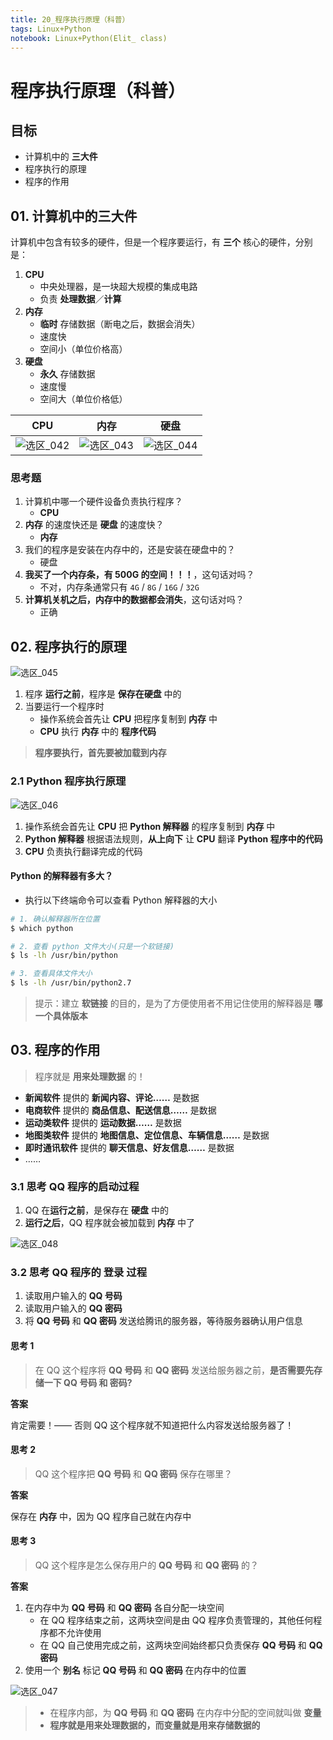 ```yaml
---
title: 20_程序执行原理（科普）
tags: Linux+Python
notebook: Linux+Python(Elit_ class)
---
```

# 程序执行原理（科普）

## 目标

* 计算机中的 **三大件**
* 程序执行的原理
* 程序的作用

## 01. 计算机中的三大件

计算机中包含有较多的硬件，但是一个程序要运行，有 **三个** 核心的硬件，分别是：

1. **CPU** 
    * 中央处理器，是一块超大规模的集成电路
    * 负责 **处理数据**／**计算**
2. **内存**
    * **临时** 存储数据（断电之后，数据会消失）
    * 速度快
    * 空间小（单位价格高）
3. **硬盘** 
    * **永久** 存储数据
    * 速度慢
    * 空间大（单位价格低）


| CPU | 内存 | 硬盘 |
| :---: | :---: | :---: |
| ![选区_042](https://i.loli.net/2018/07/02/5b3a482d3e0b4.png)| ![选区_043](https://i.loli.net/2018/07/02/5b3a4859752ef.png)  | ![选区_044](https://i.loli.net/2018/07/02/5b3a487c15e58.png)|

### 思考题

1. 计算机中哪一个硬件设备负责执行程序？
    * **CPU**
2. **内存** 的速度快还是 **硬盘** 的速度快？
    * **内存**
3. 我们的程序是安装在内存中的，还是安装在硬盘中的？
    * 硬盘
4. **我买了一个内存条，有 500G 的空间！！！**，这句话对吗？
    * 不对，内存条通常只有 `4G` / `8G` / `16G` / `32G`
5. **计算机关机之后，内存中的数据都会消失**，这句话对吗？
    * 正确 

## 02. 程序执行的原理

![选区_045](https://i.loli.net/2018/07/02/5b3a489fb9144.png)

1. 程序 **运行之前**，程序是 **保存在硬盘** 中的
2. 当要运行一个程序时
    * 操作系统会首先让 **CPU** 把程序复制到 **内存** 中
    * **CPU** 执行 **内存** 中的 **程序代码**

> **程序要执行，首先要被加载到内存**

### 2.1 Python 程序执行原理

![选区_046](https://i.loli.net/2018/07/02/5b3a48b950b02.png)

1. 操作系统会首先让 **CPU** 把 **Python 解释器** 的程序复制到 **内存** 中
2. **Python 解释器** 根据语法规则，**从上向下** 让 **CPU** 翻译 **Python 程序中的代码**
3. **CPU** 负责执行翻译完成的代码

#### Python 的解释器有多大？

* 执行以下终端命令可以查看 Python 解释器的大小

```bash
# 1. 确认解释器所在位置
$ which python

# 2. 查看 python 文件大小(只是一个软链接)
$ ls -lh /usr/bin/python

# 3. 查看具体文件大小
$ ls -lh /usr/bin/python2.7
```

> 提示：建立 **软链接** 的目的，是为了方便使用者不用记住使用的解释器是 **哪一个具体版本**

## 03. 程序的作用

> 程序就是 **用来处理数据** 的！

* **新闻软件** 提供的 **新闻内容、评论……** 是数据
* **电商软件** 提供的 **商品信息、配送信息……** 是数据
* **运动类软件** 提供的 **运动数据……** 是数据
* **地图类软件** 提供的 **地图信息、定位信息、车辆信息……** 是数据
* **即时通讯软件** 提供的 **聊天信息、好友信息……** 是数据
* ……

### 3.1 思考 QQ 程序的启动过程

1. QQ 在**运行之前**，是保存在 **硬盘** 中的
2. **运行之后**，QQ 程序就会被加载到 **内存** 中了

![选区_048](https://i.loli.net/2018/07/03/5b3a4c1c9e4f2.png)

### 3.2 思考 QQ 程序的 **登录** 过程

1. 读取用户输入的 **QQ 号码**
2. 读取用户输入的 **QQ 密码**
3. 将 **QQ 号码** 和 **QQ 密码** 发送给腾讯的服务器，等待服务器确认用户信息

#### 思考 1

> 在 QQ 这个程序将 **QQ 号码** 和 **QQ 密码** 发送给服务器之前，**是否需要先存储一下 QQ 号码 和 密码?**

**答案**

肯定需要！—— 否则 QQ 这个程序就不知道把什么内容发送给服务器了！

#### 思考 2

> QQ 这个程序把 **QQ 号码** 和 **QQ 密码** 保存在哪里？

**答案**

保存在 **内存** 中，因为 QQ 程序自己就在内存中

#### 思考 3

> QQ 这个程序是怎么保存用户的 **QQ 号码** 和 **QQ 密码** 的？

**答案**

1. 在内存中为 **QQ 号码** 和 **QQ 密码** 各自分配一块空间
    * 在 QQ 程序结束之前，这两块空间是由 QQ 程序负责管理的，其他任何程序都不允许使用
    * 在 QQ 自己使用完成之前，这两块空间始终都只负责保存 **QQ 号码** 和 **QQ 密码**
2. 使用一个 **别名** 标记 **QQ 号码** 和 **QQ 密码** 在内存中的位置

![选区_047](https://i.loli.net/2018/07/02/5b3a48e3c35e8.png)

> * 在程序内部，为 **QQ 号码** 和 **QQ 密码** 在内存中分配的空间就叫做 **变量**
> * **程序就是用来处理数据的，而变量就是用来存储数据的**



